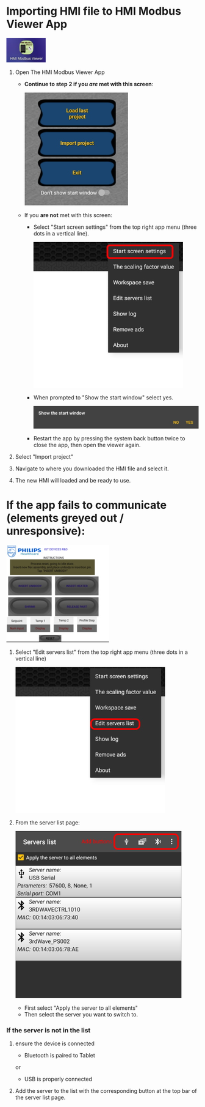 # Importing HMI file to HMI Modbus Viewer App
![](/Tools/images/HMIModbusViewerApp.jpg)
1. Open The HMI Modbus Viewer App

    * **Continue to step 2 if you *are* met with this screen**:

        ![](/Tools/images/HMIModbusViewerImportScreen.jpg)

    * If you **are not** met with this screen:
        * Select "Start screen settings" from the top right app menu (three dots in a vertical line).

            ![](/Tools/images/HMIModbusViewerStartScreen.jpg)

        * When prompted to "Show the start window" select yes.

            ![](/Tools/images/HMIModbusViewerStartScreenPrompt.jpg)

        * Restart the app by pressing the system back button twice to close the app, then open the viewer again.
2. Select "Import project"
3. Navigate to where you downloaded the HMI file and select it.
4. The new HMI will loaded and be ready to use.

# If the app fails to communicate (elements greyed out / unresponsive):

![](/Tools/images/HMIModbusViewerGreyedOut.jpg)

1. Select "Edit servers list" from the top right app menu (three dots in a vertical line)

    ![](/Tools/images/HMIModbusViewerEditServersList.jpg)

2. From the server list page:
    
    ![](/Tools/images/HMIModbusViewerServersList.jpg)
    
    * First select "Apply the server to all elements"
    * Then select the server you want to switch to.

### If the server is not in the list
1. ensure the device is connected
    * Bluetooth is paired to Tablet

    or

    * USB is properly connected
2. Add the server to the list with the corresponding button at the top bar of the server list page.